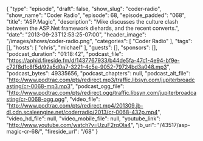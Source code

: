 {
  "type": "episode",
  "draft": false,
  "show_slug": "coder-radio",
  "show_name": "Coder Radio",
  "episode": 68,
  "episode_padded": "068",
  "title": "ASP.Magic",
  "description": "Mike discusses the culture clash between the ASP.Net framework diehards, and the recent converts.",
  "date": "2013-09-23T12:53:25-07:00",
  "header_image": "/images/shows/coder-radio.png",
  "categories": [
    "Coder Radio"
  ],
  "tags": [],
  "hosts": [
    "chris",
    "michael"
  ],
  "guests": [],
  "sponsors": [],
  "podcast_duration": "01:18:42",
  "podcast_file": "https://aphid.fireside.fm/d/1437767933/b44de5fa-47c1-4e94-bf9e-c72f8d1c8f5d/92a5d0a7-3221-4c5e-9052-79724bd3a048.mp3",
  "podcast_bytes": 49335656,
  "podcast_chapters": null,
  "podcast_alt_file": "http://www.podtrac.com/pts/redirect.mp3/traffic.libsyn.com/jupiterbroadcasting/cr-0068-mp3.mp3",
  "podcast_ogg_file": "http://www.podtrac.com/pts/redirect.ogg/traffic.libsyn.com/jupiterbroadcasting/cr-0068-ogg.ogg",
  "video_file": "http://www.podtrac.com/pts/redirect.mp4/201309.jb-dl.cdn.scaleengine.net/coderradio/2013/cr-0068-432p.mp4",
  "video_hd_file": null,
  "video_mobile_file": null,
  "youtube_link": "http://www.youtube.com/watch?v=UzuF2rqOla4",
  "jb_url": "/43517/asp-magic-cr-68/",
  "fireside_url": "/68"
}

